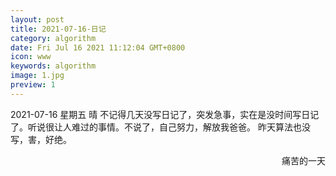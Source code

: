 ```yaml
---
layout: post
title: 2021-07-16-日记
category: algorithm
date: Fri Jul 16 2021 11:12:04 GMT+0800
icon: www
keywords: algorithm
image: 1.jpg
preview: 1
---
```

2021-07-16 星期五 晴
不记得几天没写日记了，突发急事，实在是没时间写日记了。听说很让人难过的事情。不说了，自己努力，解放我爸爸。
昨天算法也没写，害，好绝。
<p align="right">
痛苦的一天
</p>

